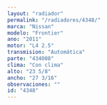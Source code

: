```yaml
---
layout: "radiador"
permalink: "/radiadores/4348/"
marca: "Nissan"
modelo: "Frontier"
ano: "2011"
motor: "L4 2.5"
transmision: "Automática"
parte: "434008"
clima: "Con clima"
alto: "23 5/8"
ancho: "27 3/16"
observaciones: ""
id: "4348"
---
```


